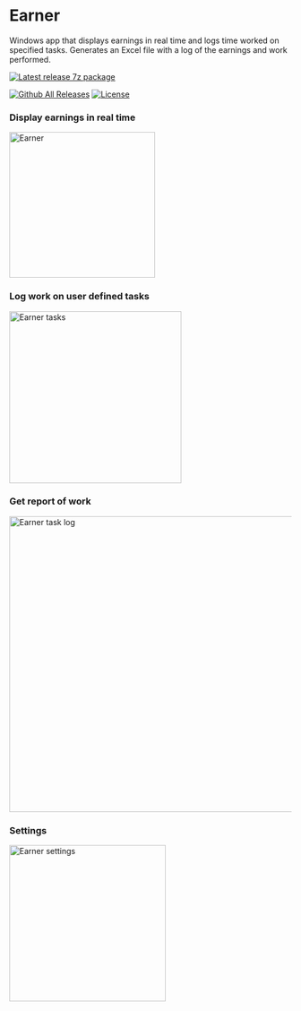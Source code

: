 # Earner
Windows app that displays earnings in real time and logs time worked on specified tasks.
Generates an Excel file with a log of the earnings and work performed.

[![Latest release 7z package](https://img.shields.io/github/v/release/voltura/Earner?label=download%20latest%20release&style=for-the-badge)](https://github.com/voltura/Earner/releases/latest/download/Earner_1.0.2.2.7z)

[![Github All Releases](https://img.shields.io/github/downloads/voltura/Earner/total.svg)]()
[![License](https://img.shields.io/badge/licence-MIT-green)]()

### Display earnings in real time

<img width="260" alt="Earner" src="https://user-images.githubusercontent.com/2292809/201438976-9b796f65-f974-437a-abab-2f67c5fdfaa7.png">


### Log work on user defined tasks

<img width="307" alt="Earner tasks" src="https://user-images.githubusercontent.com/2292809/200166970-fbbfa21e-2786-44b7-aa64-a6f0ac9b9e44.png">


### Get report of work

<img width="528" alt="Earner task log" src="https://user-images.githubusercontent.com/2292809/200630289-2b7f1329-275d-4303-b7a3-65374c6625ea.png">


### Settings

<img width="279" alt="Earner settings" src="https://user-images.githubusercontent.com/2292809/201218404-88f9e889-1fc8-4ea9-abef-bc4f2121fdc2.png">
